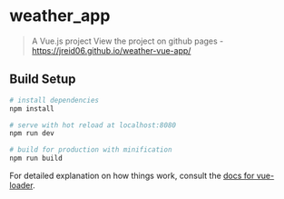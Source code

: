 # weather_app

> A Vue.js project
> View the project on github pages - https://jreid06.github.io/weather-vue-app/

## Build Setup

``` bash
# install dependencies
npm install

# serve with hot reload at localhost:8080
npm run dev

# build for production with minification
npm run build
```

For detailed explanation on how things work, consult the [docs for vue-loader](http://vuejs.github.io/vue-loader).
